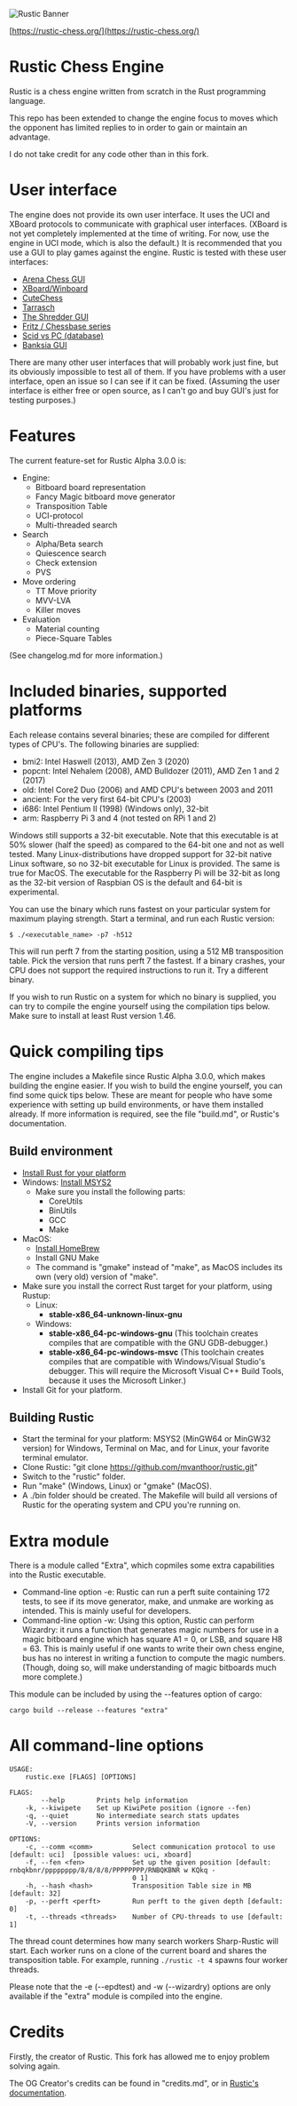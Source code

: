 ![Rustic Banner](https://rustic-chess.org/img/rustic-logo-web.jpg)

[https://rustic-chess.org/](https://rustic-chess.org/)

# Rustic Chess Engine

Rustic is a chess engine written from scratch in the Rust programming
language.

This repo has been extended to change the engine focus to moves which
the opponent has limited replies to in order to gain or maintain an
advantage.

I do not take credit for any code other than in this fork.

# User interface

The engine does not provide its own user interface. It uses the UCI and
XBoard protocols to communicate with graphical user interfaces. (XBoard is
not yet completely implemented at the time of writing. For now, use the
engine in UCI mode, which is also the default.) It is recommended that you
use a GUI to play games against the engine. Rustic is tested with these
user interfaces:

- [Arena Chess GUI](http://www.playwitharena.de/)
- [XBoard/Winboard](https://www.gnu.org/software/xboard/FAQ.html)
- [CuteChess](https://cutechess.com/)
- [Tarrasch](https://www.triplehappy.com/)
- [The Shredder GUI](https://www.shredderchess.com/)
- [Fritz / Chessbase series](https://en.chessbase.com/)
- [Scid vs PC (database)](http://scidvspc.sourceforge.net/)
- [Banksia GUI](https://banksiagui.com/)

There are many other user interfaces that will probably work just fine, but its
obviously impossible to test all of them. If you have problems with a user
interface, open an issue so I can see if it can be fixed. (Assuming the
user interface is either free or open source, as I can't go and buy GUI's
just for testing purposes.)

# Features

The current feature-set for Rustic Alpha 3.0.0 is:

- Engine:
  - Bitboard board representation
  - Fancy Magic bitboard move generator
  - Transposition Table
  - UCI-protocol
  - Multi-threaded search
- Search
  - Alpha/Beta search
  - Quiescence search
  - Check extension
  - PVS
- Move ordering
  - TT Move priority
  - MVV-LVA
  - Killer moves
- Evaluation
  - Material counting
  - Piece-Square Tables

(See changelog.md for more information.)

# Included binaries, supported platforms

Each release contains several binaries; these are compiled for different
types of CPU's. The following binaries are supplied:

- bmi2: Intel Haswell (2013), AMD Zen 3 (2020)
- popcnt: Intel Nehalem (2008), AMD Bulldozer (2011), AMD Zen 1 and 2 (2017)
- old: Intel Core2 Duo (2006) and AMD CPU's between 2003 and 2011
- ancient: For the very first 64-bit CPU's (2003)
- i686: Intel Pentium II (1998) (Windows only), 32-bit
- arm: Raspberry Pi 3 and 4 (not tested on RPi 1 and 2)

Windows still supports a 32-bit executable. Note that this executable is at
50% slower (half the speed) as compared to the 64-bit one and not as well
tested. Many Linux-distributions have dropped support for 32-bit native
Linux software, so no 32-bit executable for Linux is provided. The same is
true for MacOS. The executable for the Raspberry Pi will be 32-bit as long
as the 32-bit version of Raspbian OS is the default and 64-bit is
experimental.

You can use the binary which runs fastest on your particular system for
maximum playing strength. Start a terminal, and run each Rustic version:

```
$ ./<executable_name> -p7 -h512
```

This will run perft 7 from the starting position, using a 512 MB
transposition table. Pick the version that runs perft 7 the fastest. If a
binary crashes, your CPU does not support the required instructions to run
it. Try a different binary.

If you wish to run Rustic on a system for which no binary is supplied, you
can try to compile the engine yourself using the compilation tips below.
Make sure to install at least Rust version 1.46.

# Quick compiling tips

The engine includes a Makefile since Rustic Alpha 3.0.0, which makes
building the engine easier. If you wish to build the engine yourself, you
can find some quick tips below. These are meant for people who have some
experience with setting up build environments, or have them installed
already. If more information is required, see the file "build.md", or
Rustic's documentation.

## Build environment

- [Install Rust for your platform](https://www.rust-lang.org/tools/install)
- Windows: [Install MSYS2](https://www.msys2.org/)
  - Make sure you install the following parts:
    - CoreUtils
    - BinUtils
    - GCC
    - Make
- MacOS:
  - [Install HomeBrew](https://brew.sh/)
  - Install GNU Make
  - The command is "gmake" instead of "make", as MacOS includes its own
    (very old) version of "make".
- Make sure you install the correct Rust target for your platform, using
  Rustup:
  - Linux:
    - __stable-x86_64-unknown-linux-gnu__
  - Windows:
    - __stable-x86_64-pc-windows-gnu__ (This toolchain creates compiles that
      are compatible with the GNU GDB-debugger.)
    - __stable-x86_64-pc-windows-msvc__ (This toolchain creates compiles that
      are compatible with Windows/Visual Studio's debugger. This will
      require the Microsoft Visual C++ Build Tools, because it uses the
      Microsoft Linker.)
- Install Git for your platform.

## Building Rustic

  - Start the terminal for your platform: MSYS2 (MinGW64 or MinGW32
    version) for Windows, Terminal on Mac, and for Linux, your favorite
    terminal emulator.
  - Clone Rustic: "git clone https://github.com/mvanthoor/rustic.git"
  - Switch to the "rustic" folder.
  - Run "make" (Windows, Linux) or "gmake" (MacOS).
  - A ./bin folder should be created. The Makefile will build all versions
    of Rustic for the operating system and CPU you're running on.

# Extra module

There is a module called "Extra", which copmiles some extra capabilities
into the Rustic executable.

- Command-line option -e: Rustic can run a perft suite containing 172
  tests, to see if its move generator, make, and unmake are working as
  intended. This is mainly useful for developers.
- Command-line option -w: Using this option, Rustic can perform Wizardry:
  it runs a function that generates magic numbers for use in a magic
  bitboard engine which has square A1 = 0, or LSB, and square H8 = 63. This
  is mainly useful if one wants to write their own chess engine, bus has no
  interest in writing a function to compute the magic numbers. (Though,
  doing so, will make understanding of magic bitboards much more complete.)

This module can be included by using the --features option of cargo:

```
cargo build --release --features "extra"
```

# All command-line options

```
USAGE:
    rustic.exe [FLAGS] [OPTIONS]

FLAGS:
        --help        Prints help information
    -k, --kiwipete    Set up KiwiPete position (ignore --fen)
    -q, --quiet       No intermediate search stats updates
    -V, --version     Prints version information

OPTIONS:
    -c, --comm <comm>          Select communication protocol to use [default: uci]  [possible values: uci, xboard]
    -f, --fen <fen>            Set up the given position [default: rnbqkbnr/pppppppp/8/8/8/8/PPPPPPPP/RNBQKBNR w KQkq -
                               0 1]
    -h, --hash <hash>          Transposition Table size in MB [default: 32]
    -p, --perft <perft>        Run perft to the given depth [default: 0]
    -t, --threads <threads>    Number of CPU-threads to use [default: 1]
```
The thread count determines how many search workers Sharp-Rustic will start. Each
worker runs on a clone of the current board and shares the transposition table.
For example, running `./rustic -t 4` spawns four worker threads.

Please note that the -e (--epdtest) and -w (--wizardry) options are only
available if the "extra" module is compiled into the engine.

# Credits

Firstly, the creator of Rustic. This fork has allowed me to enjoy
problem solving again. 

The OG Creator's credits can be found in "credits.md", or in [Rustic's
documentation](https://rustic-chess.org/back_matter/credits.html).


